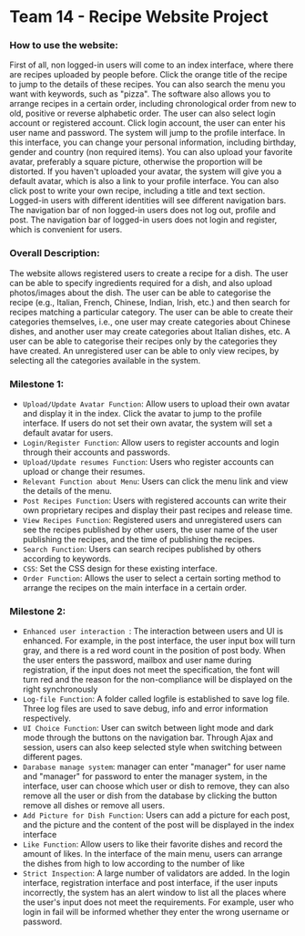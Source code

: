 # Team 14 - Recipe Website Project

### How to use the website:
First of all, non logged-in users will come to an index interface, where there are recipes uploaded by people before. Click the orange title of the recipe to jump to the details of these recipes. You can also search the menu you want with keywords, such as "pizza". The software also allows you to arrange recipes in a certain order, including chronological order from new to old, positive or reverse alphabetic order. The user can also select login account or registered account. Click login account, the user can enter his user name and password. The system will jump to the profile interface. In this interface, you can change your personal information, including birthday, gender and country (non required items). You can also upload your favorite avatar, preferably a square picture, otherwise the proportion will be distorted. If you haven't uploaded your avatar, the system will give you a default avatar, which is also a link to your profile interface. You can also click post to write your own recipe, including a title and text section. Logged-in users with different identities will see different navigation bars. The navigation bar of non logged-in users does not log out, profile and post. The navigation bar of logged-in users does not login and register, which is convenient for users.

### Overall Description:
The website allows registered users to create a recipe for a dish. The user can be able to specify ingredients required for a dish, and also upload photos/images about the dish. The user can be able to categorise the recipe (e.g., Italian, French, Chinese, Indian, Irish, etc.) and then search for recipes matching a particular category. The user can be able to create their categories themselves, i.e., one user may create categories about Chinese dishes, and another user may create categories about Italian dishes, etc. A user can be able to categorise their recipes only by the categories they have created. An unregistered user can be able to only view recipes, by selecting all the categories available in the system. 

### Milestone 1:
*  `Upload/Update Avatar Function`: Allow users to upload their own avatar and display it in the index. Click the avatar to jump to the profile interface. If users do not set their own avatar, the system will set a default avatar for users.
* `Login/Register Function`: Allow users to register accounts and login through their accounts and passwords.
* `Upload/Update resumes Function`: Users who register accounts can upload or change their resumes.
* `Relevant Function about Menu`: Users can click the menu link and view the details of the menu.
* `Post Recipes Function`: Users with registered accounts can write their own proprietary recipes and display their past recipes and release time.
* `View Recipes Function`: Registered users and unregistered users can see the recipes published by other users, the user name of the user publishing the recipes, and the time of publishing the recipes.
* `Search Function`: Users can search recipes published by others according to keywords.
* `CSS`: Set the CSS design for these existing interface.
* `Order Function`: Allows the user to select a certain sorting method to arrange the recipes on the main interface in a certain order.

### Milestone 2:

* `Enhanced user interaction `: The interaction between users and UI is enhanced. For example, in the post interface, the user input box will turn gray, and there is a red word count in the position of post body. When the user enters the password, mailbox and user name during registration, if the input does not meet the specification, the font will turn red and the reason for the non-compliance will be displayed on the right synchronously
* `Log-file Function`: A folder called logfile is established to save log file. Three log files are used to save debug, info and error information respectively.
* `UI Choice Function`: User can switch between light mode and dark mode through the buttons on the navigation bar. Through Ajax and session, users can also keep selected style when switching between different pages.
* `Darabase manage system`:  manager can enter "manager" for user name and "manager" for password to enter the manager system, in the interface, user can choose which user or dish to remove, they can also remove all the user or dish from the database by clicking the button remove all dishes or remove all users.
* `Add Picture for Dish Function`: Users can add a picture for each post, and the picture and the content of the post will be displayed in the index interface
* `Like Function`: Allow users to like their favorite dishes and record the amount of likes. In the interface of the main menu, users can arrange the dishes from high to low according to the number of like
* `Strict Inspection`: A large number of validators are added. In the login interface, registration interface and post interface, if the user inputs incorrectly, the system has an alert window to list all the places where the user's input does not meet the requirements. For example, user who login in fail will be informed whether they enter the wrong username or password.


